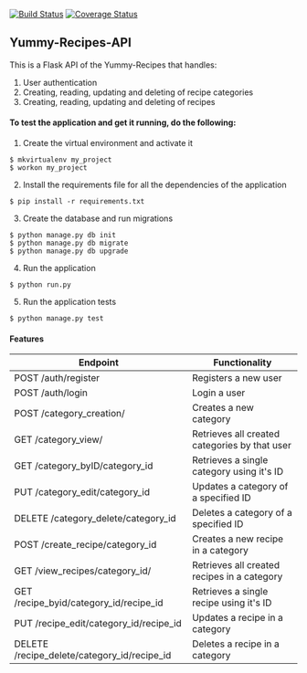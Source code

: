 [![Build Status](https://travis-ci.org/EleisonC/FLASK-API.svg?branch=develop)](https://travis-ci.org/EleisonC/FLASK-API)
[![Coverage Status](https://coveralls.io/repos/github/EleisonC/FLASK-API/badge.svg?branch=develop)](https://coveralls.io/github/EleisonC/FLASK-API?branch=develop)
## Yummy-Recipes-API
This is a Flask API of the Yummy-Recipes that handles:
1. User authentication
2. Creating, reading, updating and deleting of recipe categories
3. Creating, reading, updating and deleting of recipes

#### To test the application and get it running, do the following:
1. Create the virtual environment and activate it
 ```
 $ mkvirtualenv my_project
 $ workon my_project
 ```
 
2. Install the requirements file for all the dependencies of the application
```
$ pip install -r requirements.txt
```

3. Create the database and run migrations
```
$ python manage.py db init
$ python manage.py db migrate
$ python manage.py db upgrade
```

4. Run the application
```
$ python run.py 
```
5. Run the application tests
```
$ python manage.py test
```

#### Features
Endpoint | Functionality
------------ | -------------
POST /auth/register | Registers a new user
POST /auth/login | Login a user
POST /category_creation/ | Creates a new category
GET /category_view/ | Retrieves all created categories by that user
GET /category_byID/category_id | Retrieves a single category using it's ID
PUT /category_edit/category_id | Updates a category of a specified ID
DELETE /category_delete/category_id| Deletes a category of a specified ID
POST /create_recipe/category_id | Creates a new recipe in a category 
GET /view_recipes/category_id/ | Retrieves all created recipes in a category
GET /recipe_byid/category_id/recipe_id | Retrieves a single recipe using it's ID
PUT /recipe_edit/category_id/recipe_id | Updates a recipe in a category
DELETE /recipe_delete/category_id/recipe_id | Deletes a recipe in a category